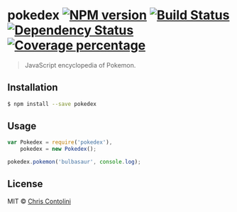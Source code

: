 # pokedex [![NPM version][npm-image]][npm-url] [![Build Status][travis-image]][travis-url] [![Dependency Status][daviddm-image]][daviddm-url] [![Coverage percentage][coveralls-image]][coveralls-url]
> JavaScript encyclopedia of Pokemon.

## Installation

```sh
$ npm install --save pokedex
```

## Usage

```js
var Pokedex = require('pokedex'),
    pokedex = new Pokedex();

pokedex.pokemon('bulbasaur', console.log);
```
## License

MIT © [Chris Contolini](http://contolini.com)


[npm-image]: https://badge.fury.io/js/pokedex.svg
[npm-url]: https://npmjs.org/package/pokedex
[travis-image]: https://travis-ci.org/contolini/pokedex.svg?branch=master
[travis-url]: https://travis-ci.org/contolini/pokedex
[daviddm-image]: https://david-dm.org/contolini/pokedex.svg?theme=shields.io
[daviddm-url]: https://david-dm.org/contolini/pokedex
[coveralls-image]: https://coveralls.io/repos/contolini/pokedex/badge.svg
[coveralls-url]: https://coveralls.io/r/contolini/pokedex
